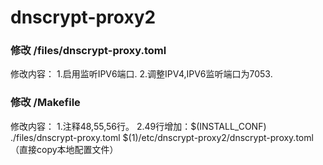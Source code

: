 # dnscrypt-proxy2

### 修改 /files/dnscrypt-proxy.toml

修改内容：
1.启用监听IPV6端口.
2.调整IPV4,IPV6监听端口为7053.

### 修改 /Makefile

修改内容：
1.注释48,55,56行。
2.49行增加：$(INSTALL_CONF) ./files/dnscrypt-proxy.toml $(1)/etc/dnscrypt-proxy2/dnscrypt-proxy.toml （直接copy本地配置文件）
